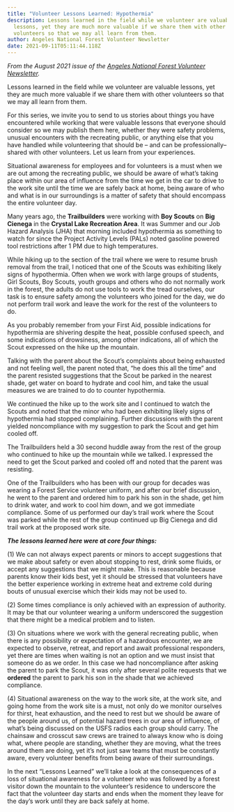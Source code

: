 ```yaml
---
title: "Volunteer Lessons Learned: Hypothermia"
description: Lessons learned in the field while we volunteer are valuable
  lessons, yet they are much more valuable if we share them with other
  volunteers so that we may all learn from them.
author: Angeles National Forest Volunteer Newsletter
date: 2021-09-11T05:11:44.118Z
---
```

*From the August 2021 issue of the [Angeles National Forest Volunteer Newsletter](/newsletter).*

Lessons learned in the field while we volunteer are valuable lessons, yet they are much more valuable if we share them with other volunteers so that we may all learn from them.


For this series, we invite you to send to us stories about things you have encountered while working that were valuable lessons that everyone should consider so we may publish them here, whether they were safety problems, unusual encounters with the recreating public, or anything else that you have handled while volunteering that should be – and can be professionally– shared with other volunteers. Let us learn from your experiences.


Situational awareness for employees and for volunteers is a must when we are out among the recreating public, we should be aware of what’s taking place within our area of influence from the time we get in the car to drive to the work site until the time we are safely back at home, being aware of who and what is in our surroundings is a matter of safety that should encompass the entire volunteer day.

Many years ago, the **Trailbuilders** were working with **Boy Scouts** on **Big Cienega** in the **Crystal Lake Recreation Area**. It was Summer and our Job Hazard Analysis (JHA) that morning included hypothermia as something to watch for since the Project Activity Levels (PALs) noted gasoline powered tool restrictions after 1 PM due to high temperatures.

While hiking up to the section of the trail where we were to resume brush removal from the trail, I noticed that one of the Scouts was exhibiting likely signs of hypothermia. Often when we work with large groups of students, Girl Scouts, Boy Scouts, youth groups and others who do not normally work in the forest, the adults do not use tools to work the tread ourselves, our task is to ensure safety among the volunteers who joined for the day, we do not perform trail work and leave the work for the rest of the volunteers to do.

As you probably remember from your First Aid, possible indications for hypothermia are shivering despite the heat, possible confused speech, and some indications of drowsiness, among other indications, all of which the Scout expressed on the hike up the mountain.

Talking with the parent about the Scout’s complaints about being exhausted and not feeling well, the parent noted that, “he does this all the time” and the parent resisted suggestions that the Scout be parked in the nearest shade, get water on board to hydrate and cool him, and take the usual measures we are trained to do to counter hypothermia.

We continued the hike up to the work site and I continued to watch the Scouts and noted that the minor who had been exhibiting likely signs of hypothermia had stopped complaining. Further discussions with the parent yielded noncompliance with my suggestion to park the Scout and get him cooled off.

The Trailbuilders held a 30 second huddle away from the rest of the group who continued to hike up the mountain while we talked. I expressed the need to get the Scout parked and cooled off and noted that the parent was resisting.

One of the Trailbuilders who has been with our group for decades was wearing a Forest Service volunteer uniform, and after our brief discussion, he went to the parent and ordered him to park his son in the shade, get him to drink water, and work to cool him down, and we got immediate compliance. Some of us performed our day’s trail work where the Scout was parked while the rest of the group continued up Big Cienega and did trail work at the proposed work site.


***The lessons learned here were at core four things:*** 

(1) We can not always expect parents or minors to accept suggestions that we make about safety or even about stopping to rest, drink some fluids, or accept any suggestions that we might make. This is reasonable because parents know their kids best, yet it should be stressed that volunteers have the better experience working in extreme heat and extreme cold during bouts of unusual exercise which their kids may not be used to.


(2) Some times compliance is only achieved with an expression of authority. It may be that our volunteer wearing a uniform underscored the suggestion that there might be a medical problem and to listen.

(3) On situations where we work with the general recreating public, when there is any possibility or expectation of a hazardous encounter, we are expected to observe, retreat, and report and await professional responders, yet there are times when waiting is not an option and we must insist that someone do as we order. In this case we had noncompliance after asking the parent to park the Scout, it was only after several polite requests that we **ordered** the parent to park his son in the shade that we achieved compliance.

(4) Situational awareness on the way to the work site, at the work site, and going home from the work site is a must, not only do we monitor ourselves for thirst, heat exhaustion, and the need to rest but we should be aware of the people around us, of potential hazard trees in our area of influence, of what’s being discussed on the USFS radios each group should carry. The chainsaw and crosscut saw crews are trained to always know who is doing what, where people are standing, whether they are moving, what the trees around them are doing, yet it’s not just saw teams that must be constantly aware, every volunteer benefits from being aware of their surroundings.

In the next “Lessons Learned” we’ll take a look at the consequences of a loss of situational awareness for a volunteer who was followed by a forest visitor down the mountain to the volunteer’s residence to underscore the fact that the volunteer day starts and ends when the moment they leave for the day’s work until they are back safely at home.